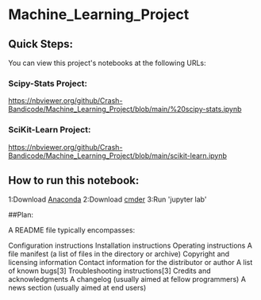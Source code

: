# Machine_Learning_Project

## Quick Steps:
You can view this project's notebooks at the following URLs:

### Scipy-Stats Project:
https://nbviewer.org/github/Crash-Bandicode/Machine_Learning_Project/blob/main/%20scipy-stats.ipynb

### SciKit-Learn Project:
https://nbviewer.org/github/Crash-Bandicode/Machine_Learning_Project/blob/main/scikit-learn.ipynb

## How to run this notebook:

1:Download [Anaconda]()
2:Download [cmder]()
3:Run 'jupyter lab'

##Plan:

A README file typically encompasses:

Configuration instructions
Installation instructions
Operating instructions
A file manifest (a list of files in the directory or archive)
Copyright and licensing information
Contact information for the distributor or author
A list of known bugs[3]
Troubleshooting instructions[3]
Credits and acknowledgments
A changelog (usually aimed at fellow programmers)
A news section (usually aimed at end users)

